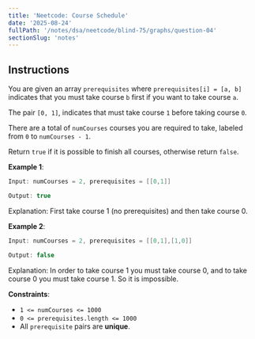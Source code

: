 ```yaml
---
title: 'Neetcode: Course Schedule'
date: '2025-08-24'
fullPath: '/notes/dsa/neetcode/blind-75/graphs/question-04'
sectionSlug: 'notes'
---
```


## Instructions

You are given an array `prerequisites` where `prerequisites[i] = [a, b]` indicates that you must take course `b` first if you want to take course `a`.

The pair `[0, 1]`, indicates that must take course `1` before taking course `0`.

There are a total of `numCourses` courses you are required to take, labeled from `0` to `numCourses - 1`.

Return `true` if it is possible to finish all courses, otherwise return `false`.

**Example 1**:

```Java
Input: numCourses = 2, prerequisites = [[0,1]]

Output: true
```

Explanation: First take course 1 (no prerequisites) and then take course 0.

**Example 2**:

```Java
Input: numCourses = 2, prerequisites = [[0,1],[1,0]]

Output: false
```

Explanation: In order to take course 1 you must take course 0, and to take course 0 you must take course 1. So it is impossible.

**Constraints**:

- `1 <= numCourses <= 1000`
- `0 <= prerequisites.length <= 1000`
- All `prerequisite` pairs are **unique**.

